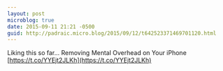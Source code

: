 ```yaml
---
layout: post
microblog: true
date: 2015-09-11 21:21 -0500
guid: http://padraic.micro.blog/2015/09/12/t642523371469701120.html
---
```

Liking this so far... Removing Mental Overhead on Your iPhone [https://t.co/YYEjt2JLKh](https://t.co/YYEjt2JLKh)

